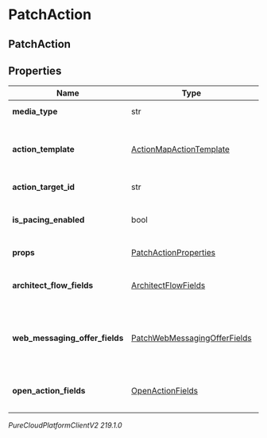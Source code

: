 # PatchAction

## PatchAction

## Properties

|Name | Type | Description | Notes|
|------------ | ------------- | ------------- | -------------|
| **media_type** | str | Media type of action. | |
| **action_template** | [ActionMapActionTemplate](ActionMapActionTemplate) | Action template associated with the action map. | [optional] |
| **action_target_id** | str | Action target ID. | [optional] |
| **is_pacing_enabled** | bool | Whether this action should be throttled. | [optional] |
| **props** | [PatchActionProperties](PatchActionProperties) | Additional properties. | [optional] |
| **architect_flow_fields** | [ArchitectFlowFields](ArchitectFlowFields) | Architect Flow Id and input contract. | [optional] |
| **web_messaging_offer_fields** | [PatchWebMessagingOfferFields](PatchWebMessagingOfferFields) | Admin-configurable fields of a web messaging offer action. | [optional] |
| **open_action_fields** | [OpenActionFields](OpenActionFields) | Admin-configurable fields of an open action. | [optional] |



_PureCloudPlatformClientV2 219.1.0_
